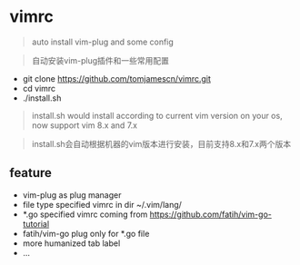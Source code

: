 # vimrc

> auto install vim-plug and some config

> 自动安装vim-plug插件和一些常用配置

- git clone https://github.com/tomjamescn/vimrc.git
- cd vimrc
- ./install.sh

> install.sh would install according to current vim version on your os, now support vim 8.x and 7.x

> install.sh会自动根据机器的vim版本进行安装，目前支持8.x和7.x两个版本 

## feature
- vim-plug as plug manager
- file type specified vimrc in dir ~/.vim/lang/
- *.go specified vimrc coming from https://github.com/fatih/vim-go-tutorial
- fatih/vim-go plug only for *.go file
- more humanized tab label
- ...
